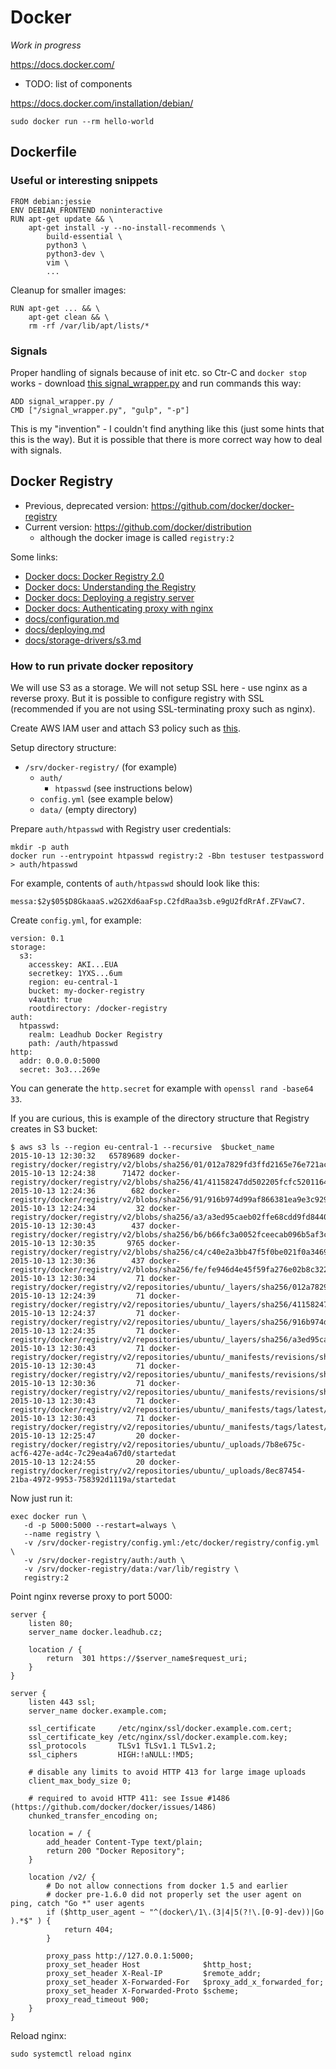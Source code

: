 Docker
======

_Work in progress_

https://docs.docker.com/

- TODO: list of components

https://docs.docker.com/installation/debian/


    sudo docker run --rm hello-world


Dockerfile
----------

### Useful or interesting snippets

    FROM debian:jessie
    ENV DEBIAN_FRONTEND noninteractive
    RUN apt-get update && \
        apt-get install -y --no-install-recommends \
	        build-essential \
	        python3 \
	        python3-dev \
	        vim \
	        ...

Cleanup for smaller images:

    RUN apt-get ... && \
        apt-get clean && \
        rm -rf /var/lib/apt/lists/*


### Signals

Proper handling of signals because of init etc. so Ctr-C and `docker stop` works - download [this signal_wrapper.py](https://github.com/messa/este-docker/blob/master/signal_wrapper.py) and run commands this way:

    ADD signal_wrapper.py /
    CMD ["/signal_wrapper.py", "gulp", "-p"]

This is my "invention" - I couldn't find anything like this (just some hints that this is the way). But it is possible that there is more correct way how to deal with signals.


Docker Registry
---------------

- Previous, deprecated version: https://github.com/docker/docker-registry
- Current version: https://github.com/docker/distribution
  - although the docker image is called `registry:2`

Some links:  

- [Docker docs: Docker Registry 2.0](https://docs.docker.com/registry/)
- [Docker docs: Understanding the Registry](https://docs.docker.com/registry/introduction/)
- [Docker docs: Deploying a registry server](https://docs.docker.com/registry/deploying/)
- [Docker docs: Authenticating proxy with nginx](https://docs.docker.com/registry/nginx/)
- [docs/configuration.md](https://github.com/docker/distribution/blob/master/docs/configuration.md)
- [docs/deploying.md](https://github.com/docker/distribution/blob/master/docs/deploying.md)
- [docs/storage-drivers/s3.md](https://github.com/docker/distribution/blob/master/docs/storage-drivers/s3.md)


### How to run private docker repository

We will use S3 as a storage. We will not setup SSL here - use nginx as a reverse proxy. But it is possible to configure registry with SSL (recommended if you are not using SSL-terminating proxy such as nginx).

Create AWS IAM user and attach S3 policy such as [this]( https://github.com/messa/tips/blob/master/AWS.md#s3-iam-policy-for-readwrite-access-only-to-a-single-bucket).

Setup directory structure:

- `/srv/docker-registry/` (for example)
  - `auth/`
    - `htpasswd` (see instructions below)
  - `config.yml` (see example below)
  - `data/` (empty directory)

Prepare `auth/htpasswd` with Registry user credentials:

    mkdir -p auth
    docker run --entrypoint htpasswd registry:2 -Bbn testuser testpassword > auth/htpasswd

For example, contents of `auth/htpasswd` should look like this:

    messa:$2y$05$D8GkaaaS.w2G2Xd6aaFsp.C2fdRaa3sb.e9gU2fdRrAf.ZFVawC7.

Create `config.yml`, for example:

    version: 0.1
    storage:
      s3:
        accesskey: AKI...EUA
        secretkey: 1YXS...6um
        region: eu-central-1 
        bucket: my-docker-registry
        v4auth: true
        rootdirectory: /docker-registry
    auth:
      htpasswd:
        realm: Leadhub Docker Registry
        path: /auth/htpasswd
    http:
      addr: 0.0.0.0:5000
      secret: 3o3...269e

You can generate the `http.secret` for example with `openssl rand -base64 33`.

If you are curious, this is example of the directory structure that Registry creates in S3 bucket:

    $ aws s3 ls --region eu-central-1 --recursive  $bucket_name
    2015-10-13 12:30:32   65789689 docker-registry/docker/registry/v2/blobs/sha256/01/012a7829fd3ffd2165e76e721ac5384131de4ee35e5b34330f5df9d4f52935d6/data
    2015-10-13 12:24:38      71472 docker-registry/docker/registry/v2/blobs/sha256/41/41158247dd502205fcfc5201164f687b957a76d32726e7b45185f22b62143e94/data
    2015-10-13 12:24:36        682 docker-registry/docker/registry/v2/blobs/sha256/91/916b974d99af866381ea9e3c929b4709058946bb44f3ad10dacfc6ea3b2a936b/data
    2015-10-13 12:24:34         32 docker-registry/docker/registry/v2/blobs/sha256/a3/a3ed95caeb02ffe68cdd9fd84406680ae93d633cb16422d00e8a7c22955b46d4/data
    2015-10-13 12:30:43        437 docker-registry/docker/registry/v2/blobs/sha256/b6/b66fc3a0052fceecab096b5af3c1953a5cb37fce20c9e5557f48495950d7b433/data
    2015-10-13 12:30:35       9765 docker-registry/docker/registry/v2/blobs/sha256/c4/c40e2a3bb47f5f0be021f0a3469cb1cda2251ccfc0ee674eed7629f897270f25/data
    2015-10-13 12:30:36        437 docker-registry/docker/registry/v2/blobs/sha256/fe/fe946d4e45f59fa276e02b8c322eeb135d9987773182a47566f11466fb390a05/data
    2015-10-13 12:30:34         71 docker-registry/docker/registry/v2/repositories/ubuntu/_layers/sha256/012a7829fd3ffd2165e76e721ac5384131de4ee35e5b34330f5df9d4f52935d6/link
    2015-10-13 12:24:39         71 docker-registry/docker/registry/v2/repositories/ubuntu/_layers/sha256/41158247dd502205fcfc5201164f687b957a76d32726e7b45185f22b62143e94/link
    2015-10-13 12:24:37         71 docker-registry/docker/registry/v2/repositories/ubuntu/_layers/sha256/916b974d99af866381ea9e3c929b4709058946bb44f3ad10dacfc6ea3b2a936b/link
    2015-10-13 12:24:35         71 docker-registry/docker/registry/v2/repositories/ubuntu/_layers/sha256/a3ed95caeb02ffe68cdd9fd84406680ae93d633cb16422d00e8a7c22955b46d4/link
    2015-10-13 12:30:43         71 docker-registry/docker/registry/v2/repositories/ubuntu/_manifests/revisions/sha256/c40e2a3bb47f5f0be021f0a3469cb1cda2251ccfc0ee674eed7629f897270f25/link
    2015-10-13 12:30:43         71 docker-registry/docker/registry/v2/repositories/ubuntu/_manifests/revisions/sha256/c40e2a3bb47f5f0be021f0a3469cb1cda2251ccfc0ee674eed7629f897270f25/signatures/sha256/b66fc3a0052fceecab096b5af3c1953a5cb37fce20c9e5557f48495950d7b433/link
    2015-10-13 12:30:36         71 docker-registry/docker/registry/v2/repositories/ubuntu/_manifests/revisions/sha256/c40e2a3bb47f5f0be021f0a3469cb1cda2251ccfc0ee674eed7629f897270f25/signatures/sha256/fe946d4e45f59fa276e02b8c322eeb135d9987773182a47566f11466fb390a05/link
    2015-10-13 12:30:43         71 docker-registry/docker/registry/v2/repositories/ubuntu/_manifests/tags/latest/current/link
    2015-10-13 12:30:43         71 docker-registry/docker/registry/v2/repositories/ubuntu/_manifests/tags/latest/index/sha256/c40e2a3bb47f5f0be021f0a3469cb1cda2251ccfc0ee674eed7629f897270f25/link
    2015-10-13 12:25:47         20 docker-registry/docker/registry/v2/repositories/ubuntu/_uploads/7b8e675c-acf6-427e-ad4c-7c29ea4a67d0/startedat
    2015-10-13 12:24:55         20 docker-registry/docker/registry/v2/repositories/ubuntu/_uploads/8ec87454-21ba-4972-9953-758392d1119a/startedat

Now just run it:

    exec docker run \
       -d -p 5000:5000 --restart=always \
       --name registry \
       -v /srv/docker-registry/config.yml:/etc/docker/registry/config.yml \
       -v /srv/docker-registry/auth:/auth \
       -v /srv/docker-registry/data:/var/lib/registry \
       registry:2

Point nginx reverse proxy to port 5000:

    server {
        listen 80;
        server_name docker.leadhub.cz;

        location / {
            return  301 https://$server_name$request_uri;
        }
    }

    server {
        listen 443 ssl;
        server_name docker.example.com;

        ssl_certificate     /etc/nginx/ssl/docker.example.com.cert;
        ssl_certificate_key /etc/nginx/ssl/docker.example.com.key;
        ssl_protocols       TLSv1 TLSv1.1 TLSv1.2;
        ssl_ciphers         HIGH:!aNULL:!MD5;

        # disable any limits to avoid HTTP 413 for large image uploads
        client_max_body_size 0;

        # required to avoid HTTP 411: see Issue #1486 (https://github.com/docker/docker/issues/1486)
        chunked_transfer_encoding on;

        location = / {
            add_header Content-Type text/plain;
            return 200 "Docker Repository";
        }

        location /v2/ {
            # Do not allow connections from docker 1.5 and earlier
            # docker pre-1.6.0 did not properly set the user agent on ping, catch "Go *" user agents
            if ($http_user_agent ~ "^(docker\/1\.(3|4|5(?!\.[0-9]-dev))|Go ).*$" ) {
                return 404;
            }

            proxy_pass http://127.0.0.1:5000;
            proxy_set_header Host              $http_host;
            proxy_set_header X-Real-IP         $remote_addr;
            proxy_set_header X-Forwarded-For   $proxy_add_x_forwarded_for;
            proxy_set_header X-Forwarded-Proto $scheme;
            proxy_read_timeout 900;
        }
    }

Reload nginx:

    sudo systemctl reload nginx
